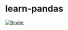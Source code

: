 
# learn-pandas


[![Binder](https://mybinder.org/badge_logo.svg)](https://mybinder.org/v2/gh/simonbaier/notes.git/HEAD)
